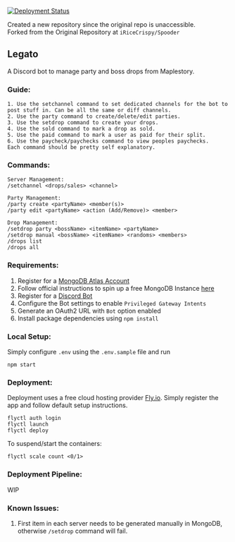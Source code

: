 [![Deployment Status](https://github.com/cheahang-chan/legato/actions/workflows/fly.yml/badge.svg)](https://github.com/cheahang-chan/legato/actions/workflows/fly.yml)

Created a new repository since the original repo is unaccessible.  
Forked from the Original Repository at `iRiceCrispy/Spooder`

## Legato
A Discord bot to manage party and boss drops from Maplestory.

### Guide:
```
1. Use the setchannel command to set dedicated channels for the bot to post stuff in. Can be all the same or diff channels.
2. Use the party command to create/delete/edit parties.
3. Use the setdrop command to create your drops.
4. Use the sold command to mark a drop as sold.
5. Use the paid command to mark a user as paid for their split.
6. Use the paycheck/paychecks command to view peoples paychecks.
Each command should be pretty self explanatory.
```

### Commands:
```
Server Management:
/setchannel <drops/sales> <channel>

Party Management:
/party create <partyName> <member(s)>
/party edit <partyName> <action (Add/Remove)> <member>

Drop Management:
/setdrop party <bossName> <itemName> <partyName> 
/setdrop manual <bossName> <itemName> <randoms> <members>
/drops list
/drops all
```

### Requirements:
1. Register for a [MongoDB Atlas Account](https://www.mongodb.com/cloud/atlas/register)
2. Follow official instructions to spin up a free MongoDB Instance [here](https://www.mongodb.com/basics/mongodb-atlas-tutorial)
3. Register for a [Discord Bot]()
4. Configure the Bot settings to enable `Privileged Gateway Intents`
5. Generate an OAuth2 URL with `Bot` option enabled
6. Install package dependencies using `npm install`

### Local Setup:
Simply configure `.env` using the `.env.sample` file and run
```
npm start
```

### Deployment:
Deployment uses a free cloud hosting provider [Fly.io](https://fly.io). Simply register the app and follow default setup instructions.
```
flyctl auth login
flyctl launch
flyctl deploy
```
To suspend/start the containers:
```
flyctl scale count <0/1>
```

### Deployment Pipeline:
WIP

### Known Issues:
1. First item in each server needs to be generated manually in MongoDB, otherwise `/setdrop` command will fail.